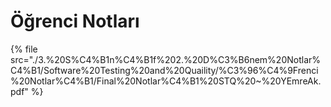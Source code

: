 # Öğrenci Notları

<!--Index-->

{% file src="./3.%20S%C4%B1n%C4%B1f%202.%20D%C3%B6nem%20Notlar%C4%B1/Software%20Testing%20and%20Quaility/%C3%96%C4%9Frenci%20Notlar%C4%B1/Final%20Notlar%C4%B1%20STQ%20~%20YEmreAk.pdf" %}

<!--Index-->
